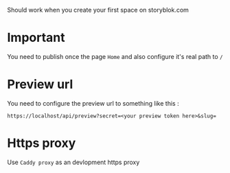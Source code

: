 Should work when you create your first space on storyblok.com

# Important

You need to publish once the page `Home` and also configure it's real path to `/`

# Preview url

You need to configure the preview url to something like this :

```
https://localhost/api/preview?secret=<your preview token here>&slug=
```

# Https proxy

Use `Caddy proxy` as an devlopment https proxy
